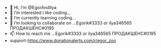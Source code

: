 - 👋 Hi, I’m @EgorAndIlya
- 👀 I’m interested i like сoding...
- 🌱 I’m currently learning coding...
- 💞️ I’m looking to collaborate on ...Egorik#3333 or ilya346565 ПРОДАКШЕНС#0195
- 📫 How to reach me ...Egorik#3333 or ilya346565 ПРОДАКШЕНС#0195
- support-https://www.donationalerts.com/r/egor_zoo

<!---
EgorAndIlya/EgorAndIlya is a ✨ special ✨ repository because its `README.md` (this file) appears on your GitHub profile.
You can click the Preview link to take a look at your changes.
--->
